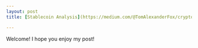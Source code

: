 ```yaml
---
layout: post
title: [Stablecoin Analysis](https://medium.com/@TomAlexanderFox/cryptocurrencies-stable-coins-and-erc20-tokens-f05e795c3968)

---
```


Welcome! 
I hope you enjoy my post! 
